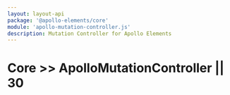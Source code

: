 ```yaml
---
layout: layout-api
package: '@apollo-elements/core'
module: 'apollo-mutation-controller.js'
description: Mutation Controller for Apollo Elements
---
```

# Core >> ApolloMutationController || 30
